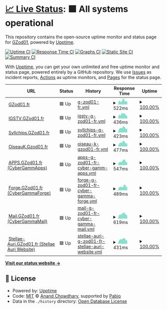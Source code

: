 # [📈 Live Status](https://uptime.gh.gzod01.fr): <!--live status--> **🟩 All systems operational**

This repository contains the open-source uptime monitor and status page for [GZod01](https://gzod01.fr), powered by [Upptime](https://github.com/upptime/upptime).

[![Uptime CI](https://github.com/GZod01/gzod01-server-uptime/workflows/Uptime%20CI/badge.svg)](https://github.com/GZod01/gzod01-server-uptime/actions?query=workflow%3A%22Uptime+CI%22)
[![Response Time CI](https://github.com/GZod01/gzod01-server-uptime/workflows/Response%20Time%20CI/badge.svg)](https://github.com/GZod01/gzod01-server-uptime/actions?query=workflow%3A%22Response+Time+CI%22)
[![Graphs CI](https://github.com/GZod01/gzod01-server-uptime/workflows/Graphs%20CI/badge.svg)](https://github.com/GZod01/gzod01-server-uptime/actions?query=workflow%3A%22Graphs+CI%22)
[![Static Site CI](https://github.com/GZod01/gzod01-server-uptime/workflows/Static%20Site%20CI/badge.svg)](https://github.com/GZod01/gzod01-server-uptime/actions?query=workflow%3A%22Static+Site+CI%22)
[![Summary CI](https://github.com/GZod01/gzod01-server-uptime/workflows/Summary%20CI/badge.svg)](https://github.com/GZod01/gzod01-server-uptime/actions?query=workflow%3A%22Summary+CI%22)

With [Upptime](https://upptime.js.org), you can get your own unlimited and free uptime monitor and status page, powered entirely by a GitHub repository. We use [Issues](https://github.com/GZod01/gzod01-server-uptime/issues) as incident reports, [Actions](https://github.com/GZod01/gzod01-server-uptime/actions) as uptime monitors, and [Pages](https://uptime.gh.gzod01.fr) for the status page.

<!--start: status pages-->
<!-- This summary is generated by Upptime (https://github.com/upptime/upptime) -->
<!-- Do not edit this manually, your changes will be overwritten -->
<!-- prettier-ignore -->
| URL | Status | History | Response Time | Uptime |
| --- | ------ | ------- | ------------- | ------ |
| <img alt="" src="https://icons.duckduckgo.com/ip3/gzod01.fr.ico" height="13"> [GZod01.fr](https://gzod01.fr) | 🟩 Up | [g-zod01-fr.yml](https://github.com/GZod01/gzod01-server-uptime/commits/HEAD/history/g-zod01-fr.yml) | <details><summary><img alt="Response time graph" src="./graphs/g-zod01-fr/response-time-week.png" height="20"> 522ms</summary><br><a href="https://uptime.gh.gzod01.fr/history/g-zod01-fr"><img alt="Response time 556" src="https://img.shields.io/endpoint?url=https%3A%2F%2Fraw.githubusercontent.com%2FGZod01%2Fgzod01-server-uptime%2FHEAD%2Fapi%2Fg-zod01-fr%2Fresponse-time.json"></a><br><a href="https://uptime.gh.gzod01.fr/history/g-zod01-fr"><img alt="24-hour response time 526" src="https://img.shields.io/endpoint?url=https%3A%2F%2Fraw.githubusercontent.com%2FGZod01%2Fgzod01-server-uptime%2FHEAD%2Fapi%2Fg-zod01-fr%2Fresponse-time-day.json"></a><br><a href="https://uptime.gh.gzod01.fr/history/g-zod01-fr"><img alt="7-day response time 522" src="https://img.shields.io/endpoint?url=https%3A%2F%2Fraw.githubusercontent.com%2FGZod01%2Fgzod01-server-uptime%2FHEAD%2Fapi%2Fg-zod01-fr%2Fresponse-time-week.json"></a><br><a href="https://uptime.gh.gzod01.fr/history/g-zod01-fr"><img alt="30-day response time 526" src="https://img.shields.io/endpoint?url=https%3A%2F%2Fraw.githubusercontent.com%2FGZod01%2Fgzod01-server-uptime%2FHEAD%2Fapi%2Fg-zod01-fr%2Fresponse-time-month.json"></a><br><a href="https://uptime.gh.gzod01.fr/history/g-zod01-fr"><img alt="1-year response time 556" src="https://img.shields.io/endpoint?url=https%3A%2F%2Fraw.githubusercontent.com%2FGZod01%2Fgzod01-server-uptime%2FHEAD%2Fapi%2Fg-zod01-fr%2Fresponse-time-year.json"></a></details> | <details><summary><a href="https://uptime.gh.gzod01.fr/history/g-zod01-fr">100.00%</a></summary><a href="https://uptime.gh.gzod01.fr/history/g-zod01-fr"><img alt="All-time uptime 98.85%" src="https://img.shields.io/endpoint?url=https%3A%2F%2Fraw.githubusercontent.com%2FGZod01%2Fgzod01-server-uptime%2FHEAD%2Fapi%2Fg-zod01-fr%2Fuptime.json"></a><br><a href="https://uptime.gh.gzod01.fr/history/g-zod01-fr"><img alt="24-hour uptime 100.00%" src="https://img.shields.io/endpoint?url=https%3A%2F%2Fraw.githubusercontent.com%2FGZod01%2Fgzod01-server-uptime%2FHEAD%2Fapi%2Fg-zod01-fr%2Fuptime-day.json"></a><br><a href="https://uptime.gh.gzod01.fr/history/g-zod01-fr"><img alt="7-day uptime 100.00%" src="https://img.shields.io/endpoint?url=https%3A%2F%2Fraw.githubusercontent.com%2FGZod01%2Fgzod01-server-uptime%2FHEAD%2Fapi%2Fg-zod01-fr%2Fuptime-week.json"></a><br><a href="https://uptime.gh.gzod01.fr/history/g-zod01-fr"><img alt="30-day uptime 99.24%" src="https://img.shields.io/endpoint?url=https%3A%2F%2Fraw.githubusercontent.com%2FGZod01%2Fgzod01-server-uptime%2FHEAD%2Fapi%2Fg-zod01-fr%2Fuptime-month.json"></a><br><a href="https://uptime.gh.gzod01.fr/history/g-zod01-fr"><img alt="1-year uptime 98.85%" src="https://img.shields.io/endpoint?url=https%3A%2F%2Fraw.githubusercontent.com%2FGZod01%2Fgzod01-server-uptime%2FHEAD%2Fapi%2Fg-zod01-fr%2Fuptime-year.json"></a></details>
| <img alt="" src="https://icons.duckduckgo.com/ip3/igstv.gzod01.fr.ico" height="13"> [IGSTV.GZod01.fr](https://igstv.gzod01.fr) | 🟩 Up | [igstv-g-zod01-fr.yml](https://github.com/GZod01/gzod01-server-uptime/commits/HEAD/history/igstv-g-zod01-fr.yml) | <details><summary><img alt="Response time graph" src="./graphs/igstv-g-zod01-fr/response-time-week.png" height="20"> 436ms</summary><br><a href="https://uptime.gh.gzod01.fr/history/igstv-g-zod01-fr"><img alt="Response time 452" src="https://img.shields.io/endpoint?url=https%3A%2F%2Fraw.githubusercontent.com%2FGZod01%2Fgzod01-server-uptime%2FHEAD%2Fapi%2Figstv-g-zod01-fr%2Fresponse-time.json"></a><br><a href="https://uptime.gh.gzod01.fr/history/igstv-g-zod01-fr"><img alt="24-hour response time 374" src="https://img.shields.io/endpoint?url=https%3A%2F%2Fraw.githubusercontent.com%2FGZod01%2Fgzod01-server-uptime%2FHEAD%2Fapi%2Figstv-g-zod01-fr%2Fresponse-time-day.json"></a><br><a href="https://uptime.gh.gzod01.fr/history/igstv-g-zod01-fr"><img alt="7-day response time 436" src="https://img.shields.io/endpoint?url=https%3A%2F%2Fraw.githubusercontent.com%2FGZod01%2Fgzod01-server-uptime%2FHEAD%2Fapi%2Figstv-g-zod01-fr%2Fresponse-time-week.json"></a><br><a href="https://uptime.gh.gzod01.fr/history/igstv-g-zod01-fr"><img alt="30-day response time 438" src="https://img.shields.io/endpoint?url=https%3A%2F%2Fraw.githubusercontent.com%2FGZod01%2Fgzod01-server-uptime%2FHEAD%2Fapi%2Figstv-g-zod01-fr%2Fresponse-time-month.json"></a><br><a href="https://uptime.gh.gzod01.fr/history/igstv-g-zod01-fr"><img alt="1-year response time 452" src="https://img.shields.io/endpoint?url=https%3A%2F%2Fraw.githubusercontent.com%2FGZod01%2Fgzod01-server-uptime%2FHEAD%2Fapi%2Figstv-g-zod01-fr%2Fresponse-time-year.json"></a></details> | <details><summary><a href="https://uptime.gh.gzod01.fr/history/igstv-g-zod01-fr">100.00%</a></summary><a href="https://uptime.gh.gzod01.fr/history/igstv-g-zod01-fr"><img alt="All-time uptime 98.86%" src="https://img.shields.io/endpoint?url=https%3A%2F%2Fraw.githubusercontent.com%2FGZod01%2Fgzod01-server-uptime%2FHEAD%2Fapi%2Figstv-g-zod01-fr%2Fuptime.json"></a><br><a href="https://uptime.gh.gzod01.fr/history/igstv-g-zod01-fr"><img alt="24-hour uptime 100.00%" src="https://img.shields.io/endpoint?url=https%3A%2F%2Fraw.githubusercontent.com%2FGZod01%2Fgzod01-server-uptime%2FHEAD%2Fapi%2Figstv-g-zod01-fr%2Fuptime-day.json"></a><br><a href="https://uptime.gh.gzod01.fr/history/igstv-g-zod01-fr"><img alt="7-day uptime 100.00%" src="https://img.shields.io/endpoint?url=https%3A%2F%2Fraw.githubusercontent.com%2FGZod01%2Fgzod01-server-uptime%2FHEAD%2Fapi%2Figstv-g-zod01-fr%2Fuptime-week.json"></a><br><a href="https://uptime.gh.gzod01.fr/history/igstv-g-zod01-fr"><img alt="30-day uptime 99.25%" src="https://img.shields.io/endpoint?url=https%3A%2F%2Fraw.githubusercontent.com%2FGZod01%2Fgzod01-server-uptime%2FHEAD%2Fapi%2Figstv-g-zod01-fr%2Fuptime-month.json"></a><br><a href="https://uptime.gh.gzod01.fr/history/igstv-g-zod01-fr"><img alt="1-year uptime 98.86%" src="https://img.shields.io/endpoint?url=https%3A%2F%2Fraw.githubusercontent.com%2FGZod01%2Fgzod01-server-uptime%2FHEAD%2Fapi%2Figstv-g-zod01-fr%2Fuptime-year.json"></a></details>
| <img alt="" src="https://icons.duckduckgo.com/ip3/syllchips.gzod01.fr.ico" height="13"> [Syllchips.GZod01.fr](https://syllchips.gzod01.fr) | 🟩 Up | [syllchips-g-zod01-fr.yml](https://github.com/GZod01/gzod01-server-uptime/commits/HEAD/history/syllchips-g-zod01-fr.yml) | <details><summary><img alt="Response time graph" src="./graphs/syllchips-g-zod01-fr/response-time-week.png" height="20"> 423ms</summary><br><a href="https://uptime.gh.gzod01.fr/history/syllchips-g-zod01-fr"><img alt="Response time 435" src="https://img.shields.io/endpoint?url=https%3A%2F%2Fraw.githubusercontent.com%2FGZod01%2Fgzod01-server-uptime%2FHEAD%2Fapi%2Fsyllchips-g-zod01-fr%2Fresponse-time.json"></a><br><a href="https://uptime.gh.gzod01.fr/history/syllchips-g-zod01-fr"><img alt="24-hour response time 298" src="https://img.shields.io/endpoint?url=https%3A%2F%2Fraw.githubusercontent.com%2FGZod01%2Fgzod01-server-uptime%2FHEAD%2Fapi%2Fsyllchips-g-zod01-fr%2Fresponse-time-day.json"></a><br><a href="https://uptime.gh.gzod01.fr/history/syllchips-g-zod01-fr"><img alt="7-day response time 423" src="https://img.shields.io/endpoint?url=https%3A%2F%2Fraw.githubusercontent.com%2FGZod01%2Fgzod01-server-uptime%2FHEAD%2Fapi%2Fsyllchips-g-zod01-fr%2Fresponse-time-week.json"></a><br><a href="https://uptime.gh.gzod01.fr/history/syllchips-g-zod01-fr"><img alt="30-day response time 415" src="https://img.shields.io/endpoint?url=https%3A%2F%2Fraw.githubusercontent.com%2FGZod01%2Fgzod01-server-uptime%2FHEAD%2Fapi%2Fsyllchips-g-zod01-fr%2Fresponse-time-month.json"></a><br><a href="https://uptime.gh.gzod01.fr/history/syllchips-g-zod01-fr"><img alt="1-year response time 435" src="https://img.shields.io/endpoint?url=https%3A%2F%2Fraw.githubusercontent.com%2FGZod01%2Fgzod01-server-uptime%2FHEAD%2Fapi%2Fsyllchips-g-zod01-fr%2Fresponse-time-year.json"></a></details> | <details><summary><a href="https://uptime.gh.gzod01.fr/history/syllchips-g-zod01-fr">100.00%</a></summary><a href="https://uptime.gh.gzod01.fr/history/syllchips-g-zod01-fr"><img alt="All-time uptime 98.80%" src="https://img.shields.io/endpoint?url=https%3A%2F%2Fraw.githubusercontent.com%2FGZod01%2Fgzod01-server-uptime%2FHEAD%2Fapi%2Fsyllchips-g-zod01-fr%2Fuptime.json"></a><br><a href="https://uptime.gh.gzod01.fr/history/syllchips-g-zod01-fr"><img alt="24-hour uptime 100.00%" src="https://img.shields.io/endpoint?url=https%3A%2F%2Fraw.githubusercontent.com%2FGZod01%2Fgzod01-server-uptime%2FHEAD%2Fapi%2Fsyllchips-g-zod01-fr%2Fuptime-day.json"></a><br><a href="https://uptime.gh.gzod01.fr/history/syllchips-g-zod01-fr"><img alt="7-day uptime 100.00%" src="https://img.shields.io/endpoint?url=https%3A%2F%2Fraw.githubusercontent.com%2FGZod01%2Fgzod01-server-uptime%2FHEAD%2Fapi%2Fsyllchips-g-zod01-fr%2Fuptime-week.json"></a><br><a href="https://uptime.gh.gzod01.fr/history/syllchips-g-zod01-fr"><img alt="30-day uptime 99.25%" src="https://img.shields.io/endpoint?url=https%3A%2F%2Fraw.githubusercontent.com%2FGZod01%2Fgzod01-server-uptime%2FHEAD%2Fapi%2Fsyllchips-g-zod01-fr%2Fuptime-month.json"></a><br><a href="https://uptime.gh.gzod01.fr/history/syllchips-g-zod01-fr"><img alt="1-year uptime 98.80%" src="https://img.shields.io/endpoint?url=https%3A%2F%2Fraw.githubusercontent.com%2FGZod01%2Fgzod01-server-uptime%2FHEAD%2Fapi%2Fsyllchips-g-zod01-fr%2Fuptime-year.json"></a></details>
| <img alt="" src="https://icons.duckduckgo.com/ip3/oiseauk.gzod01.fr.ico" height="13"> [OiseauK.Gzod01.fr](https://oiseauk.gzod01.fr) | 🟩 Up | [oiseau-k-gzod01-fr.yml](https://github.com/GZod01/gzod01-server-uptime/commits/HEAD/history/oiseau-k-gzod01-fr.yml) | <details><summary><img alt="Response time graph" src="./graphs/oiseau-k-gzod01-fr/response-time-week.png" height="20"> 477ms</summary><br><a href="https://uptime.gh.gzod01.fr/history/oiseau-k-gzod01-fr"><img alt="Response time 433" src="https://img.shields.io/endpoint?url=https%3A%2F%2Fraw.githubusercontent.com%2FGZod01%2Fgzod01-server-uptime%2FHEAD%2Fapi%2Foiseau-k-gzod01-fr%2Fresponse-time.json"></a><br><a href="https://uptime.gh.gzod01.fr/history/oiseau-k-gzod01-fr"><img alt="24-hour response time 642" src="https://img.shields.io/endpoint?url=https%3A%2F%2Fraw.githubusercontent.com%2FGZod01%2Fgzod01-server-uptime%2FHEAD%2Fapi%2Foiseau-k-gzod01-fr%2Fresponse-time-day.json"></a><br><a href="https://uptime.gh.gzod01.fr/history/oiseau-k-gzod01-fr"><img alt="7-day response time 477" src="https://img.shields.io/endpoint?url=https%3A%2F%2Fraw.githubusercontent.com%2FGZod01%2Fgzod01-server-uptime%2FHEAD%2Fapi%2Foiseau-k-gzod01-fr%2Fresponse-time-week.json"></a><br><a href="https://uptime.gh.gzod01.fr/history/oiseau-k-gzod01-fr"><img alt="30-day response time 423" src="https://img.shields.io/endpoint?url=https%3A%2F%2Fraw.githubusercontent.com%2FGZod01%2Fgzod01-server-uptime%2FHEAD%2Fapi%2Foiseau-k-gzod01-fr%2Fresponse-time-month.json"></a><br><a href="https://uptime.gh.gzod01.fr/history/oiseau-k-gzod01-fr"><img alt="1-year response time 433" src="https://img.shields.io/endpoint?url=https%3A%2F%2Fraw.githubusercontent.com%2FGZod01%2Fgzod01-server-uptime%2FHEAD%2Fapi%2Foiseau-k-gzod01-fr%2Fresponse-time-year.json"></a></details> | <details><summary><a href="https://uptime.gh.gzod01.fr/history/oiseau-k-gzod01-fr">100.00%</a></summary><a href="https://uptime.gh.gzod01.fr/history/oiseau-k-gzod01-fr"><img alt="All-time uptime 98.79%" src="https://img.shields.io/endpoint?url=https%3A%2F%2Fraw.githubusercontent.com%2FGZod01%2Fgzod01-server-uptime%2FHEAD%2Fapi%2Foiseau-k-gzod01-fr%2Fuptime.json"></a><br><a href="https://uptime.gh.gzod01.fr/history/oiseau-k-gzod01-fr"><img alt="24-hour uptime 100.00%" src="https://img.shields.io/endpoint?url=https%3A%2F%2Fraw.githubusercontent.com%2FGZod01%2Fgzod01-server-uptime%2FHEAD%2Fapi%2Foiseau-k-gzod01-fr%2Fuptime-day.json"></a><br><a href="https://uptime.gh.gzod01.fr/history/oiseau-k-gzod01-fr"><img alt="7-day uptime 100.00%" src="https://img.shields.io/endpoint?url=https%3A%2F%2Fraw.githubusercontent.com%2FGZod01%2Fgzod01-server-uptime%2FHEAD%2Fapi%2Foiseau-k-gzod01-fr%2Fuptime-week.json"></a><br><a href="https://uptime.gh.gzod01.fr/history/oiseau-k-gzod01-fr"><img alt="30-day uptime 99.26%" src="https://img.shields.io/endpoint?url=https%3A%2F%2Fraw.githubusercontent.com%2FGZod01%2Fgzod01-server-uptime%2FHEAD%2Fapi%2Foiseau-k-gzod01-fr%2Fuptime-month.json"></a><br><a href="https://uptime.gh.gzod01.fr/history/oiseau-k-gzod01-fr"><img alt="1-year uptime 98.79%" src="https://img.shields.io/endpoint?url=https%3A%2F%2Fraw.githubusercontent.com%2FGZod01%2Fgzod01-server-uptime%2FHEAD%2Fapi%2Foiseau-k-gzod01-fr%2Fuptime-year.json"></a></details>
| <img alt="" src="https://icons.duckduckgo.com/ip3/apps.gzod01.fr.ico" height="13"> [APPS.GZod01.fr (CyberGammApps)](https://apps.gzod01.fr) | 🟩 Up | [apps-g-zod01-fr-cyber-gamm-apps.yml](https://github.com/GZod01/gzod01-server-uptime/commits/HEAD/history/apps-g-zod01-fr-cyber-gamm-apps.yml) | <details><summary><img alt="Response time graph" src="./graphs/apps-g-zod01-fr-cyber-gamm-apps/response-time-week.png" height="20"> 547ms</summary><br><a href="https://uptime.gh.gzod01.fr/history/apps-g-zod01-fr-cyber-gamm-apps"><img alt="Response time 537" src="https://img.shields.io/endpoint?url=https%3A%2F%2Fraw.githubusercontent.com%2FGZod01%2Fgzod01-server-uptime%2FHEAD%2Fapi%2Fapps-g-zod01-fr-cyber-gamm-apps%2Fresponse-time.json"></a><br><a href="https://uptime.gh.gzod01.fr/history/apps-g-zod01-fr-cyber-gamm-apps"><img alt="24-hour response time 500" src="https://img.shields.io/endpoint?url=https%3A%2F%2Fraw.githubusercontent.com%2FGZod01%2Fgzod01-server-uptime%2FHEAD%2Fapi%2Fapps-g-zod01-fr-cyber-gamm-apps%2Fresponse-time-day.json"></a><br><a href="https://uptime.gh.gzod01.fr/history/apps-g-zod01-fr-cyber-gamm-apps"><img alt="7-day response time 547" src="https://img.shields.io/endpoint?url=https%3A%2F%2Fraw.githubusercontent.com%2FGZod01%2Fgzod01-server-uptime%2FHEAD%2Fapi%2Fapps-g-zod01-fr-cyber-gamm-apps%2Fresponse-time-week.json"></a><br><a href="https://uptime.gh.gzod01.fr/history/apps-g-zod01-fr-cyber-gamm-apps"><img alt="30-day response time 539" src="https://img.shields.io/endpoint?url=https%3A%2F%2Fraw.githubusercontent.com%2FGZod01%2Fgzod01-server-uptime%2FHEAD%2Fapi%2Fapps-g-zod01-fr-cyber-gamm-apps%2Fresponse-time-month.json"></a><br><a href="https://uptime.gh.gzod01.fr/history/apps-g-zod01-fr-cyber-gamm-apps"><img alt="1-year response time 537" src="https://img.shields.io/endpoint?url=https%3A%2F%2Fraw.githubusercontent.com%2FGZod01%2Fgzod01-server-uptime%2FHEAD%2Fapi%2Fapps-g-zod01-fr-cyber-gamm-apps%2Fresponse-time-year.json"></a></details> | <details><summary><a href="https://uptime.gh.gzod01.fr/history/apps-g-zod01-fr-cyber-gamm-apps">100.00%</a></summary><a href="https://uptime.gh.gzod01.fr/history/apps-g-zod01-fr-cyber-gamm-apps"><img alt="All-time uptime 98.76%" src="https://img.shields.io/endpoint?url=https%3A%2F%2Fraw.githubusercontent.com%2FGZod01%2Fgzod01-server-uptime%2FHEAD%2Fapi%2Fapps-g-zod01-fr-cyber-gamm-apps%2Fuptime.json"></a><br><a href="https://uptime.gh.gzod01.fr/history/apps-g-zod01-fr-cyber-gamm-apps"><img alt="24-hour uptime 100.00%" src="https://img.shields.io/endpoint?url=https%3A%2F%2Fraw.githubusercontent.com%2FGZod01%2Fgzod01-server-uptime%2FHEAD%2Fapi%2Fapps-g-zod01-fr-cyber-gamm-apps%2Fuptime-day.json"></a><br><a href="https://uptime.gh.gzod01.fr/history/apps-g-zod01-fr-cyber-gamm-apps"><img alt="7-day uptime 100.00%" src="https://img.shields.io/endpoint?url=https%3A%2F%2Fraw.githubusercontent.com%2FGZod01%2Fgzod01-server-uptime%2FHEAD%2Fapi%2Fapps-g-zod01-fr-cyber-gamm-apps%2Fuptime-week.json"></a><br><a href="https://uptime.gh.gzod01.fr/history/apps-g-zod01-fr-cyber-gamm-apps"><img alt="30-day uptime 99.30%" src="https://img.shields.io/endpoint?url=https%3A%2F%2Fraw.githubusercontent.com%2FGZod01%2Fgzod01-server-uptime%2FHEAD%2Fapi%2Fapps-g-zod01-fr-cyber-gamm-apps%2Fuptime-month.json"></a><br><a href="https://uptime.gh.gzod01.fr/history/apps-g-zod01-fr-cyber-gamm-apps"><img alt="1-year uptime 98.76%" src="https://img.shields.io/endpoint?url=https%3A%2F%2Fraw.githubusercontent.com%2FGZod01%2Fgzod01-server-uptime%2FHEAD%2Fapi%2Fapps-g-zod01-fr-cyber-gamm-apps%2Fuptime-year.json"></a></details>
| <img alt="" src="https://icons.duckduckgo.com/ip3/forge.gzod01.fr.ico" height="13"> [Forge.GZod01.fr (CyberGammaForge)](https://forge.gzod01.fr) | 🟩 Up | [forge-g-zod01-fr-cyber-gamma-forge.yml](https://github.com/GZod01/gzod01-server-uptime/commits/HEAD/history/forge-g-zod01-fr-cyber-gamma-forge.yml) | <details><summary><img alt="Response time graph" src="./graphs/forge-g-zod01-fr-cyber-gamma-forge/response-time-week.png" height="20"> 489ms</summary><br><a href="https://uptime.gh.gzod01.fr/history/forge-g-zod01-fr-cyber-gamma-forge"><img alt="Response time 491" src="https://img.shields.io/endpoint?url=https%3A%2F%2Fraw.githubusercontent.com%2FGZod01%2Fgzod01-server-uptime%2FHEAD%2Fapi%2Fforge-g-zod01-fr-cyber-gamma-forge%2Fresponse-time.json"></a><br><a href="https://uptime.gh.gzod01.fr/history/forge-g-zod01-fr-cyber-gamma-forge"><img alt="24-hour response time 378" src="https://img.shields.io/endpoint?url=https%3A%2F%2Fraw.githubusercontent.com%2FGZod01%2Fgzod01-server-uptime%2FHEAD%2Fapi%2Fforge-g-zod01-fr-cyber-gamma-forge%2Fresponse-time-day.json"></a><br><a href="https://uptime.gh.gzod01.fr/history/forge-g-zod01-fr-cyber-gamma-forge"><img alt="7-day response time 489" src="https://img.shields.io/endpoint?url=https%3A%2F%2Fraw.githubusercontent.com%2FGZod01%2Fgzod01-server-uptime%2FHEAD%2Fapi%2Fforge-g-zod01-fr-cyber-gamma-forge%2Fresponse-time-week.json"></a><br><a href="https://uptime.gh.gzod01.fr/history/forge-g-zod01-fr-cyber-gamma-forge"><img alt="30-day response time 488" src="https://img.shields.io/endpoint?url=https%3A%2F%2Fraw.githubusercontent.com%2FGZod01%2Fgzod01-server-uptime%2FHEAD%2Fapi%2Fforge-g-zod01-fr-cyber-gamma-forge%2Fresponse-time-month.json"></a><br><a href="https://uptime.gh.gzod01.fr/history/forge-g-zod01-fr-cyber-gamma-forge"><img alt="1-year response time 491" src="https://img.shields.io/endpoint?url=https%3A%2F%2Fraw.githubusercontent.com%2FGZod01%2Fgzod01-server-uptime%2FHEAD%2Fapi%2Fforge-g-zod01-fr-cyber-gamma-forge%2Fresponse-time-year.json"></a></details> | <details><summary><a href="https://uptime.gh.gzod01.fr/history/forge-g-zod01-fr-cyber-gamma-forge">100.00%</a></summary><a href="https://uptime.gh.gzod01.fr/history/forge-g-zod01-fr-cyber-gamma-forge"><img alt="All-time uptime 97.83%" src="https://img.shields.io/endpoint?url=https%3A%2F%2Fraw.githubusercontent.com%2FGZod01%2Fgzod01-server-uptime%2FHEAD%2Fapi%2Fforge-g-zod01-fr-cyber-gamma-forge%2Fuptime.json"></a><br><a href="https://uptime.gh.gzod01.fr/history/forge-g-zod01-fr-cyber-gamma-forge"><img alt="24-hour uptime 100.00%" src="https://img.shields.io/endpoint?url=https%3A%2F%2Fraw.githubusercontent.com%2FGZod01%2Fgzod01-server-uptime%2FHEAD%2Fapi%2Fforge-g-zod01-fr-cyber-gamma-forge%2Fuptime-day.json"></a><br><a href="https://uptime.gh.gzod01.fr/history/forge-g-zod01-fr-cyber-gamma-forge"><img alt="7-day uptime 100.00%" src="https://img.shields.io/endpoint?url=https%3A%2F%2Fraw.githubusercontent.com%2FGZod01%2Fgzod01-server-uptime%2FHEAD%2Fapi%2Fforge-g-zod01-fr-cyber-gamma-forge%2Fuptime-week.json"></a><br><a href="https://uptime.gh.gzod01.fr/history/forge-g-zod01-fr-cyber-gamma-forge"><img alt="30-day uptime 99.34%" src="https://img.shields.io/endpoint?url=https%3A%2F%2Fraw.githubusercontent.com%2FGZod01%2Fgzod01-server-uptime%2FHEAD%2Fapi%2Fforge-g-zod01-fr-cyber-gamma-forge%2Fuptime-month.json"></a><br><a href="https://uptime.gh.gzod01.fr/history/forge-g-zod01-fr-cyber-gamma-forge"><img alt="1-year uptime 97.83%" src="https://img.shields.io/endpoint?url=https%3A%2F%2Fraw.githubusercontent.com%2FGZod01%2Fgzod01-server-uptime%2FHEAD%2Fapi%2Fforge-g-zod01-fr-cyber-gamma-forge%2Fuptime-year.json"></a></details>
| <img alt="" src="https://icons.duckduckgo.com/ip3/mail.gzod01.fr.ico" height="13"> [Mail.GZod01.fr (CyberGammaMail)](https://mail.gzod01.fr) | 🟩 Up | [mail-g-zod01-fr-cyber-gamma-mail.yml](https://github.com/GZod01/gzod01-server-uptime/commits/HEAD/history/mail-g-zod01-fr-cyber-gamma-mail.yml) | <details><summary><img alt="Response time graph" src="./graphs/mail-g-zod01-fr-cyber-gamma-mail/response-time-week.png" height="20"> 619ms</summary><br><a href="https://uptime.gh.gzod01.fr/history/mail-g-zod01-fr-cyber-gamma-mail"><img alt="Response time 1062" src="https://img.shields.io/endpoint?url=https%3A%2F%2Fraw.githubusercontent.com%2FGZod01%2Fgzod01-server-uptime%2FHEAD%2Fapi%2Fmail-g-zod01-fr-cyber-gamma-mail%2Fresponse-time.json"></a><br><a href="https://uptime.gh.gzod01.fr/history/mail-g-zod01-fr-cyber-gamma-mail"><img alt="24-hour response time 464" src="https://img.shields.io/endpoint?url=https%3A%2F%2Fraw.githubusercontent.com%2FGZod01%2Fgzod01-server-uptime%2FHEAD%2Fapi%2Fmail-g-zod01-fr-cyber-gamma-mail%2Fresponse-time-day.json"></a><br><a href="https://uptime.gh.gzod01.fr/history/mail-g-zod01-fr-cyber-gamma-mail"><img alt="7-day response time 619" src="https://img.shields.io/endpoint?url=https%3A%2F%2Fraw.githubusercontent.com%2FGZod01%2Fgzod01-server-uptime%2FHEAD%2Fapi%2Fmail-g-zod01-fr-cyber-gamma-mail%2Fresponse-time-week.json"></a><br><a href="https://uptime.gh.gzod01.fr/history/mail-g-zod01-fr-cyber-gamma-mail"><img alt="30-day response time 677" src="https://img.shields.io/endpoint?url=https%3A%2F%2Fraw.githubusercontent.com%2FGZod01%2Fgzod01-server-uptime%2FHEAD%2Fapi%2Fmail-g-zod01-fr-cyber-gamma-mail%2Fresponse-time-month.json"></a><br><a href="https://uptime.gh.gzod01.fr/history/mail-g-zod01-fr-cyber-gamma-mail"><img alt="1-year response time 1062" src="https://img.shields.io/endpoint?url=https%3A%2F%2Fraw.githubusercontent.com%2FGZod01%2Fgzod01-server-uptime%2FHEAD%2Fapi%2Fmail-g-zod01-fr-cyber-gamma-mail%2Fresponse-time-year.json"></a></details> | <details><summary><a href="https://uptime.gh.gzod01.fr/history/mail-g-zod01-fr-cyber-gamma-mail">100.00%</a></summary><a href="https://uptime.gh.gzod01.fr/history/mail-g-zod01-fr-cyber-gamma-mail"><img alt="All-time uptime 97.78%" src="https://img.shields.io/endpoint?url=https%3A%2F%2Fraw.githubusercontent.com%2FGZod01%2Fgzod01-server-uptime%2FHEAD%2Fapi%2Fmail-g-zod01-fr-cyber-gamma-mail%2Fuptime.json"></a><br><a href="https://uptime.gh.gzod01.fr/history/mail-g-zod01-fr-cyber-gamma-mail"><img alt="24-hour uptime 100.00%" src="https://img.shields.io/endpoint?url=https%3A%2F%2Fraw.githubusercontent.com%2FGZod01%2Fgzod01-server-uptime%2FHEAD%2Fapi%2Fmail-g-zod01-fr-cyber-gamma-mail%2Fuptime-day.json"></a><br><a href="https://uptime.gh.gzod01.fr/history/mail-g-zod01-fr-cyber-gamma-mail"><img alt="7-day uptime 100.00%" src="https://img.shields.io/endpoint?url=https%3A%2F%2Fraw.githubusercontent.com%2FGZod01%2Fgzod01-server-uptime%2FHEAD%2Fapi%2Fmail-g-zod01-fr-cyber-gamma-mail%2Fuptime-week.json"></a><br><a href="https://uptime.gh.gzod01.fr/history/mail-g-zod01-fr-cyber-gamma-mail"><img alt="30-day uptime 99.34%" src="https://img.shields.io/endpoint?url=https%3A%2F%2Fraw.githubusercontent.com%2FGZod01%2Fgzod01-server-uptime%2FHEAD%2Fapi%2Fmail-g-zod01-fr-cyber-gamma-mail%2Fuptime-month.json"></a><br><a href="https://uptime.gh.gzod01.fr/history/mail-g-zod01-fr-cyber-gamma-mail"><img alt="1-year uptime 97.78%" src="https://img.shields.io/endpoint?url=https%3A%2F%2Fraw.githubusercontent.com%2FGZod01%2Fgzod01-server-uptime%2FHEAD%2Fapi%2Fmail-g-zod01-fr-cyber-gamma-mail%2Fuptime-year.json"></a></details>
| <img alt="" src="https://icons.duckduckgo.com/ip3/stellae-auri.gzod01.fr.ico" height="13"> [Stellae-Auri.GZod01.fr (Stellae Auri Website)](https://stellae-auri.gzod01.fr) | 🟩 Up | [stellae-auri-g-zod01-fr-stellae-auri-website.yml](https://github.com/GZod01/gzod01-server-uptime/commits/HEAD/history/stellae-auri-g-zod01-fr-stellae-auri-website.yml) | <details><summary><img alt="Response time graph" src="./graphs/stellae-auri-g-zod01-fr-stellae-auri-website/response-time-week.png" height="20"> 431ms</summary><br><a href="https://uptime.gh.gzod01.fr/history/stellae-auri-g-zod01-fr-stellae-auri-website"><img alt="Response time 543" src="https://img.shields.io/endpoint?url=https%3A%2F%2Fraw.githubusercontent.com%2FGZod01%2Fgzod01-server-uptime%2FHEAD%2Fapi%2Fstellae-auri-g-zod01-fr-stellae-auri-website%2Fresponse-time.json"></a><br><a href="https://uptime.gh.gzod01.fr/history/stellae-auri-g-zod01-fr-stellae-auri-website"><img alt="24-hour response time 432" src="https://img.shields.io/endpoint?url=https%3A%2F%2Fraw.githubusercontent.com%2FGZod01%2Fgzod01-server-uptime%2FHEAD%2Fapi%2Fstellae-auri-g-zod01-fr-stellae-auri-website%2Fresponse-time-day.json"></a><br><a href="https://uptime.gh.gzod01.fr/history/stellae-auri-g-zod01-fr-stellae-auri-website"><img alt="7-day response time 431" src="https://img.shields.io/endpoint?url=https%3A%2F%2Fraw.githubusercontent.com%2FGZod01%2Fgzod01-server-uptime%2FHEAD%2Fapi%2Fstellae-auri-g-zod01-fr-stellae-auri-website%2Fresponse-time-week.json"></a><br><a href="https://uptime.gh.gzod01.fr/history/stellae-auri-g-zod01-fr-stellae-auri-website"><img alt="30-day response time 452" src="https://img.shields.io/endpoint?url=https%3A%2F%2Fraw.githubusercontent.com%2FGZod01%2Fgzod01-server-uptime%2FHEAD%2Fapi%2Fstellae-auri-g-zod01-fr-stellae-auri-website%2Fresponse-time-month.json"></a><br><a href="https://uptime.gh.gzod01.fr/history/stellae-auri-g-zod01-fr-stellae-auri-website"><img alt="1-year response time 543" src="https://img.shields.io/endpoint?url=https%3A%2F%2Fraw.githubusercontent.com%2FGZod01%2Fgzod01-server-uptime%2FHEAD%2Fapi%2Fstellae-auri-g-zod01-fr-stellae-auri-website%2Fresponse-time-year.json"></a></details> | <details><summary><a href="https://uptime.gh.gzod01.fr/history/stellae-auri-g-zod01-fr-stellae-auri-website">100.00%</a></summary><a href="https://uptime.gh.gzod01.fr/history/stellae-auri-g-zod01-fr-stellae-auri-website"><img alt="All-time uptime 96.06%" src="https://img.shields.io/endpoint?url=https%3A%2F%2Fraw.githubusercontent.com%2FGZod01%2Fgzod01-server-uptime%2FHEAD%2Fapi%2Fstellae-auri-g-zod01-fr-stellae-auri-website%2Fuptime.json"></a><br><a href="https://uptime.gh.gzod01.fr/history/stellae-auri-g-zod01-fr-stellae-auri-website"><img alt="24-hour uptime 100.00%" src="https://img.shields.io/endpoint?url=https%3A%2F%2Fraw.githubusercontent.com%2FGZod01%2Fgzod01-server-uptime%2FHEAD%2Fapi%2Fstellae-auri-g-zod01-fr-stellae-auri-website%2Fuptime-day.json"></a><br><a href="https://uptime.gh.gzod01.fr/history/stellae-auri-g-zod01-fr-stellae-auri-website"><img alt="7-day uptime 100.00%" src="https://img.shields.io/endpoint?url=https%3A%2F%2Fraw.githubusercontent.com%2FGZod01%2Fgzod01-server-uptime%2FHEAD%2Fapi%2Fstellae-auri-g-zod01-fr-stellae-auri-website%2Fuptime-week.json"></a><br><a href="https://uptime.gh.gzod01.fr/history/stellae-auri-g-zod01-fr-stellae-auri-website"><img alt="30-day uptime 99.40%" src="https://img.shields.io/endpoint?url=https%3A%2F%2Fraw.githubusercontent.com%2FGZod01%2Fgzod01-server-uptime%2FHEAD%2Fapi%2Fstellae-auri-g-zod01-fr-stellae-auri-website%2Fuptime-month.json"></a><br><a href="https://uptime.gh.gzod01.fr/history/stellae-auri-g-zod01-fr-stellae-auri-website"><img alt="1-year uptime 96.06%" src="https://img.shields.io/endpoint?url=https%3A%2F%2Fraw.githubusercontent.com%2FGZod01%2Fgzod01-server-uptime%2FHEAD%2Fapi%2Fstellae-auri-g-zod01-fr-stellae-auri-website%2Fuptime-year.json"></a></details>

<!--end: status pages-->

[**Visit our status website →**](https://uptime.gh.gzod01.fr)

## 📄 License

- Powered by: [Upptime](https://github.com/upptime/upptime)
- Code: [MIT](./LICENSE) © [Anand Chowdhary](https://anandchowdhary.com), supported by [Pabio](https://pabio.com)
- Data in the `./history` directory: [Open Database License](https://opendatacommons.org/licenses/odbl/1-0/)
